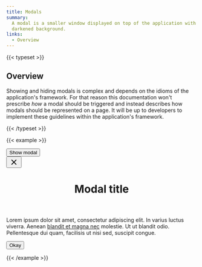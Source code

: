 ```yaml
---
title: Modals
summary:
  A modal is a smaller window displayed on top of the application with a
  darkened background.
links:
  - Overview
---
```


{{< typeset >}}

## Overview

Showing and hiding modals is complex and depends on the idioms of the
application's framework. For that reason this documentation won't prescribe
_how_ a modal should be triggered and instead describes how modals should be
represented on a page. It will be up to developers to implement these guidelines
within the application's framework.

{{< /typeset >}}

{{< example >}}

<button data-modal-trigger="example-modal" class="uw-button-filled">
  Show modal
</button>

<div
  id="example-modal"
  class="uw-modal"
  role="dialog"
  aria-hidden="true"
  aria-labelledby="example-modal__title"
  tabindex="-1">
  <div class="uw-modal__window">
    <button data-modal-close="example-modal" class="uw-modal__close">
      <svg xmlns="http://www.w3.org/2000/svg" width="24" height="24" viewBox="0 0 24 24">
        <path d="M19 6.41L17.59 5 12 10.59 6.41 5 5 6.41 10.59 12 5 17.59 6.41 19 12 13.41 17.59 19 19 17.59 13.41 12z" />
        <path d="M0 0h24v24H0z" fill="none" />
      </svg>
    </button>
    <header class="uw-modal__header">
      <h1 id="example-modal__title">Modal title</h1>
    </header>
    <div class="uw-modal__body uw-prose">
      <p>
        Lorem ipsum dolor sit amet, consectetur adipiscing elit. In varius
        luctus viverra. Aenean <a href="#">blandit et magna nec</a> molestie. Ut
        ut blandit odio. Pellentesque dui quam, facilisis ut nisi sed, suscipit
        congue.
      </p>
    </div>
    <footer class="uw-modal__footer">
      <button data-modal-close="example-modal" class="uw-button-filled">Okay</button>
    </footer>
  </div>
</div>

{{< /example >}}

